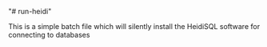 "# run-heidi" 

This is a simple batch file which will silently install the HeidiSQL software for connecting to databases
